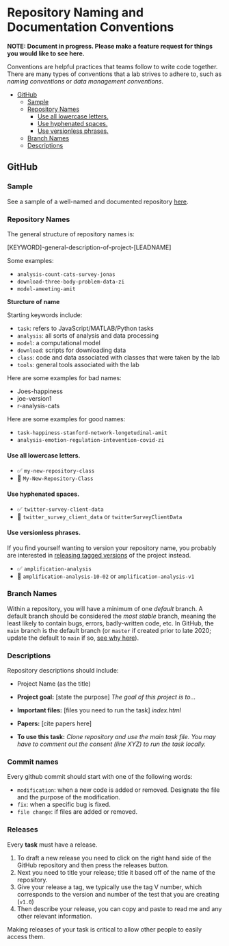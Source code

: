 # Repository Naming and Documentation Conventions

**NOTE: Document in progress. Please make a feature request for things you 
would like to see here.**

Conventions are helpful practices that teams follow to write code together. There are
many types of conventions that a lab strives to adhere to, such as _naming conventions_
or _data management conventions_.

<!-- toc -->

  * [GitHub](#github)
    + [Sample](#sample)
    + [Repository Names](#repository-names)
      - [Use all lowercase letters.](#use-all-lowercase-letters)
      - [Use hyphenated spaces.](#use-hyphenated-spaces)
      - [Use versionless phrases.](#use-versionless-phrases)
    + [Branch Names](#branch-names)
    + [Descriptions](#descriptions)

<!-- tocstop -->


## GitHub


### Sample

See a sample of a well-named and documented repository [here](https://github.com/GoldenbergLab/task-rl-phone-inspection-zi).

### Repository Names

The general structure of repository names is:

[KEYWORD]-general-description-of-project-[LEADNAME]

Some examples:

- `analysis-count-cats-survey-jonas`
- `download-three-body-problem-data-zi`
- `model-ameeting-amit`

**Sturcture of name**

Starting keywords include:

- `task`: refers to JavaScript/MATLAB/Python tasks
- `analysis`: all sorts of analysis and data processing
- `model`: a computational model 
- `download`: scripts for downloading data
- `class`: code and data associated with classes that were taken by the lab
- `tools`: general tools associated with the lab


Here are some examples for bad names:
- Joes-happiness
- joe-version1
- r-analysis-cats

Here are some examples for good names: 
- `task-happiness-stanford-network-longetudinal-amit`
- `analysis-emotion-regulation-intevention-covid-zi`

#### Use all lowercase letters.

- :white_check_mark: `my-new-repository-class`
- :no_entry_sign: `My-New-Repository-Class`

#### Use hyphenated spaces.

- :white_check_mark: `twitter-survey-client-data`
- :no_entry_sign: `twitter_survey_client_data` or `twitterSurveyClientData`

#### Use versionless phrases.

If you find yourself wanting to version your repository name, you
probably are interested in [releasing tagged versions](https://docs.github.com/en/github/administering-a-repository/managing-releases-in-a-repository)
of the project instead.

- :white_check_mark: `amplification-analysis`
- :no_entry_sign: `amplification-analysis-10-02` or `amplification-analysis-v1`

### Branch Names

Within a repository, you will have a minimum of one _default_ branch. A default
branch should be considered the _most stable_ branch, meaning the least likely to
contain bugs, errors, badly-written code, etc. In GitHub, the `main` branch is
the default branch (or `master` if created prior to late 2020; update the default
to `main` if so, [see why here](https://github.com/github/renaming)).

### Descriptions
Repository descriptions should include:
- Project Name (as the title)

- **Project goal:** [state the purpose] *The goal of this project is to...*
- **Important files:** [files you need to run the task] *index.html*
- **Papers:** [cite papers here]
- **To use this task:** *Clone repository and use the main task file. You may have to comment out the consent (line XYZ) to run the task locally.* 

### Commit names
Every github commit should start with one of the following words:
- `modification`: when a new code is added or removed. Designate the file and the purpose of the modification. 
- `fix`: when a specific bug is fixed. 
- `file change`: if files are added or removed. 

### Releases

Every **task** must have a release. 

1. To draft a new release you need to click on the right hand side of the GitHub repository and then press the releases button. 
2. Next you need to title your release; title it based off of the name of the repository. 
3. Give your release a tag, we typically use the tag V number, which corresponds to the version and number of the test that you are creating (`v1.0`)
4. Then describe your release, you can copy and paste to read me and any other relevant information. 

Making releases of your task is critical to allow other people to easily access them.
